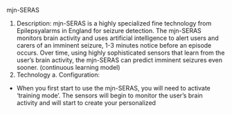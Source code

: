 mjn-SERAS
1. Description:
mjn-SERAS is a highly specialized fine technology from Epilepsyalarms in England
for seizure detection.
The mjn-SERAS monitors brain activity and uses artificial intelligence to alert users
and carers of an imminent seizure, 1-3 minutes notice before an episode occurs.
Over time, using highly sophisticated sensors that learn from the user’s brain activity,
the mjn-SERAS can predict imminent seizures even sooner. (continuous learning
model)
2. Technology
a. Configuration:
- When you first start to use the mjn-SERAS, you will need to
activate ‘training mode’. The sensors will begin to monitor the
user’s brain activity and will start to create your personalized
